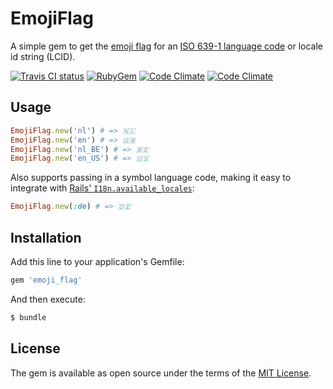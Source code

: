 # EmojiFlag

A simple gem to get the [emoji flag](http://emojipedia.org/flags/) for an [ISO 639-1 language code](http://www.loc.gov/standards/iso639-2/php/English_list.php) or locale id string (LCID).

[![Travis CI status](https://img.shields.io/travis/richardvenneman/emoji_flag.svg?style=flat-square)](https://travis-ci.org/richardvenneman/emoji_flag)
[![RubyGem](https://img.shields.io/gem/v/emoji_flag.svg?style=flat-square)](https://rubygems.org/gems/emoji_flag)
[![Code Climate](https://img.shields.io/codeclimate/github/richardvenneman/emoji_flag.svg?style=flat-square)](https://codeclimate.com/github/richardvenneman/emoji_flag)
[![Code Climate](https://img.shields.io/codeclimate/coverage/github/richardvenneman/emoji_flag.svg?style=flat-square)](https://codeclimate.com/github/richardvenneman/emoji_flag/coverage)

## Usage

```ruby
EmojiFlag.new('nl') # => 🇳🇱
EmojiFlag.new('en') # => 🇬🇧
EmojiFlag.new('nl_BE') # => 🇧🇪
EmojiFlag.new('en_US') # => 🇺🇸
```

Also supports passing in a symbol language code, making it easy to integrate with [Rails' `I18n.available_locales`](http://guides.rubyonrails.org/i18n.html]):

```ruby
EmojiFlag.new(:de) # => 🇩🇪
```

## Installation
Add this line to your application's Gemfile:

```ruby
gem 'emoji_flag'
```

And then execute:
```bash
$ bundle
```

## License
The gem is available as open source under the terms of the [MIT License](http://opensource.org/licenses/MIT).
